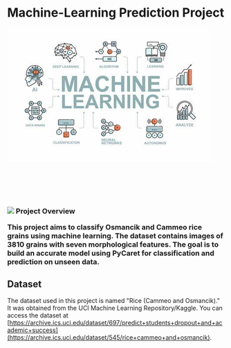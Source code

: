 # Machine-Learning Prediction Project
![image](https://github.com/MarianOforiYeboah/Machine-Learning-Prediction-Project/blob/main/img/Machinelearning.jpg)

## <br><br>
<h3><img src="Img/clipboard.png" width="40" > Project Overview

This project aims to classify Osmancik and Cammeo rice grains using machine learning. The dataset contains images of 3810 grains with seven morphological features. The goal is to build an accurate model using PyCaret for classification and prediction on unseen data.

## Dataset
The dataset used in this project is named "Rice (Cammeo and Osmancik)." It was obtained from the UCI Machine Learning Repository/Kaggle. You can access the dataset at [https://archive.ics.uci.edu/dataset/697/predict+students+dropout+and+academic+success](https://archive.ics.uci.edu/dataset/545/rice+cammeo+and+osmancik).
